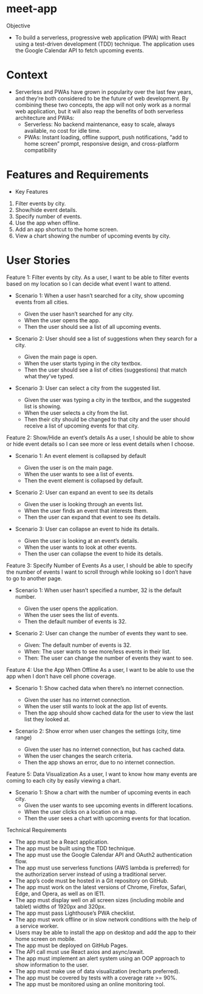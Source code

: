 # meet-app

Objective
* To build a serverless, progressive web application (PWA) with React using a test-driven
  development (TDD) technique. The application uses the Google Calendar API to fetch
  upcoming events.
  
# Context
* Serverless and PWAs have grown in popularity over the last few years, and they’re both
  considered to be the future of web development. By combining these two concepts, the app
  will not only work as a normal web application, but it will also reap the benefits of both
  serverless architecture and PWAs:
  * Serverless: No backend maintenance, easy to scale, always available, no cost for idle
    time.
  * PWAs: Instant loading, offline support, push notifications, “add to home screen” prompt,
    responsive design, and cross-platform compatibility
   
 # Features and Requirements
 * Key Features
  1. Filter events by city.
  2. Show/hide event details.
  3. Specify number of events.
  4. Use the app when offline.
  5. Add an app shortcut to the home screen.
  6. View a chart showing the number of upcoming events by city.
  
# User Stories

Feature 1: Filter events by city.
As a user, I want to be able to filter events based on my location so I can decide what event I want to attend.
* Scenario 1: When a user hasn’t searched for a city, show upcoming events from all cities.
  * Given the user hasn’t searched for any city.
  * When the user opens the app.
  * Then the user should see a list of all upcoming events.

* Scenario 2: User should see a list of suggestions when they search for a city.
  * Given the main page is open.
  * When the user starts typing in the city textbox.
  * Then the user should see a list of cities (suggestions) that match what they’ve typed.

* Scenario 3: User can select a city from the suggested list.
  * Given the user was typing a city in the textbox, and the suggested list is showing.
  * When the user selects a city from the list.
  * Then their city should be changed to that city and the user should receive a list of 	upcoming events for that city.

Feature 2: Show/Hide an event’s details
As a user, I should be able to show or hide event details so I can see more or less event details when I choose.
* Scenario 1: An event element is collapsed by default
  * Given the user is on the main page.
  * When the user wants to see a list of events.
  * Then the event element is collapsed by default.

* Scenario 2: User can expand an event to see its details
  * Given the user is looking through an events list.
  * When the user finds an event that interests them.
  * Then the user can expand that event to see its details.	

* Scenario 3: User can collapse an event to hide its details.
  * Given the user is looking at an event’s details.
  * When the user wants to look at other events.
  * Then the user can collapse the event to hide its details.

Feature 3: Specify Number of Events
As a user, I should be able to specify the number of events I want to scroll through while looking so I don’t have to go to another page.
* Scenario 1: When user hasn’t specified a number, 32 is the default number.
  * Given the user opens the application.
  * When the user sees the list of events.
  * Then the default number of events is 32.

* Scenario 2: User can change the number of events they want to see.
  * Given: The default number of events is 32.
  * When: The user wants to see more/less events in their list.
  * Then: The user can change the number of events they want to see.

Feature 4: Use the App When Offline
As a user, I want to be able to use the app when I don’t have cell phone coverage.
* Scenario 1: Show cached data when there’s no internet connection.
  * Given the user has no internet connection.
  * When the user still wants to look at the app list of events.
  * Then the app should show cached data for the user to view the last list they looked at.

* Scenario 2: Show error when user changes the settings (city, time range)
  * Given the user has no internet connection, but has cached data.
  * When the user changes the search criteria.
  * Then the app shows an error, due to no internet connection.

Feature 5: Data Visualization
As a user, I want to know how many events are coming to each city by easily viewing a chart.
* Scenario 1: Show a chart with the number of upcoming events in each city.
  * Given the user wants to see upcoming events in different locations.
  * When the user clicks on a location on a map.
  * Then the user sees a chart with upcoming events for that location.

Technical Requirements
* The app must be a React application.
* The app must be built using the TDD technique.
* The app must use the Google Calendar API and OAuth2 authentication flow.
* The app must use serverless functions (AWS lambda is preferred) for the authorization
  server instead of using a traditional server.
* The app’s code must be hosted in a Git repository on GitHub.
* The app must work on the latest versions of Chrome, Firefox, Safari, Edge, and Opera,
  as well as on IE11.
* The app must display well on all screen sizes (including mobile and tablet) widths of
  1920px and 320px.
* The app must pass Lighthouse’s PWA checklist.
* The app must work offline or in slow network conditions with the help of a service
  worker.
* Users may be able to install the app on desktop and add the app to their home screen
  on mobile.
* The app must be deployed on GitHub Pages.
* The API call must use React axios and async/await.
* The app must implement an alert system using an OOP approach to show information to
  the user.
* The app must make use of data visualization (recharts preferred).
* The app must be covered by tests with a coverage rate >= 90%.
* The app must be monitored using an online monitoring tool.

